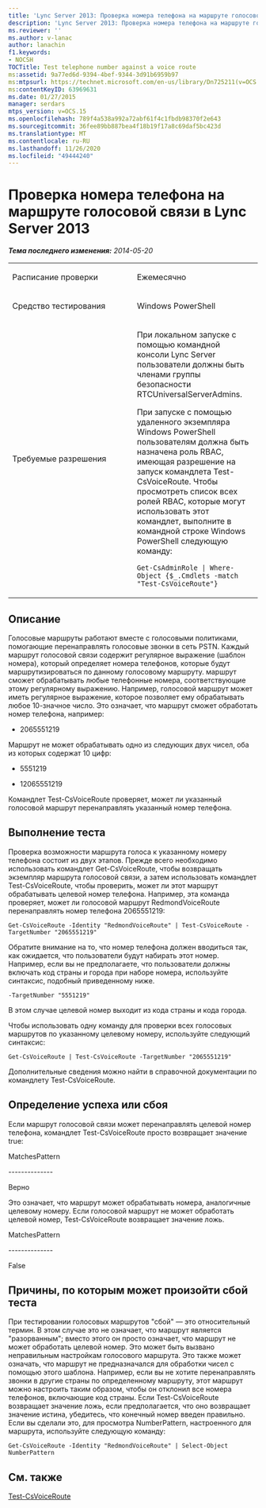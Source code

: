 ```yaml
---
title: 'Lync Server 2013: Проверка номера телефона на маршруте голосовой связи'
description: 'Lync Server 2013: Проверка номера телефона на маршруте голосовой связи.'
ms.reviewer: ''
ms.author: v-lanac
author: lanachin
f1.keywords:
- NOCSH
TOCTitle: Test telephone number against a voice route
ms:assetid: 9a77ed6d-9394-4bef-9344-3d91b6959b97
ms:mtpsurl: https://technet.microsoft.com/en-us/library/Dn725211(v=OCS.15)
ms:contentKeyID: 63969631
ms.date: 01/27/2015
manager: serdars
mtps_version: v=OCS.15
ms.openlocfilehash: 789f4a538a992a72abf61f4c1fbdb98370f2e643
ms.sourcegitcommit: 36fee89bb887bea4f18b19f17a8c69daf5bc423d
ms.translationtype: MT
ms.contentlocale: ru-RU
ms.lasthandoff: 11/26/2020
ms.locfileid: "49444240"
---
```

# <a name="test-telephone-number-against-a-voice-route-in-lync-server-2013"></a>Проверка номера телефона на маршруте голосовой связи в Lync Server 2013

<div data-xmlns="http://www.w3.org/1999/xhtml">

<div class="topic" data-xmlns="http://www.w3.org/1999/xhtml" data-msxsl="urn:schemas-microsoft-com:xslt" data-cs="https://msdn.microsoft.com/">

<div data-asp="https://msdn2.microsoft.com/asp">



</div>

<div id="mainSection">

<div id="mainBody">

<span> </span>

_**Тема последнего изменения:** 2014-05-20_


<table>
<colgroup>
<col style="width: 50%" />
<col style="width: 50%" />
</colgroup>
<tbody>
<tr class="odd">
<td><p>Расписание проверки</p></td>
<td><p>Ежемесячно</p></td>
</tr>
<tr class="even">
<td><p>Средство тестирования</p></td>
<td><p>Windows PowerShell</p></td>
</tr>
<tr class="odd">
<td><p>Требуемые разрешения</p></td>
<td><p>При локальном запуске с помощью командной консоли Lync Server пользователи должны быть членами группы безопасности RTCUniversalServerAdmins.</p>
<p>При запуске с помощью удаленного экземпляра Windows PowerShell пользователям должна быть назначена роль RBAC, имеющая разрешение на запуск командлета Test-CsVoiceRoute. Чтобы просмотреть список всех ролей RBAC, которые могут использовать этот командлет, выполните в командной строке Windows PowerShell следующую команду:</p>
<p><code>Get-CsAdminRole | Where-Object {$_.Cmdlets -match &quot;Test-CsVoiceRoute&quot;}</code></p></td>
</tr>
</tbody>
</table>


<div>

## <a name="description"></a>Описание

Голосовые маршруты работают вместе с голосовыми политиками, помогающие перенаправлять голосовые звонки в сеть PSTN. Каждый маршрут голосовой связи содержит регулярное выражение (шаблон номера), который определяет номера телефонов, которые будут маршрутизироваться по данному голосовому маршруту. маршрут сможет обрабатывать любые телефонные номера, соответствующие этому регулярному выражению. Например, голосовой маршрут может иметь регулярное выражение, которое позволяет ему обрабатывать любое 10-значное число. Это означает, что маршрут сможет обработать номер телефона, например:

  - 2065551219

Маршрут не может обрабатывать одно из следующих двух чисел, оба из которых содержат 10 цифр:

  - 5551219

  - 12065551219

Командлет Test-CsVoiceRoute проверяет, может ли указанный голосовой маршрут перенаправлять указанный номер телефона.

</div>

<div>

## <a name="running-the-test"></a>Выполнение теста

Проверка возможности маршрута голоса к указанному номеру телефона состоит из двух этапов. Прежде всего необходимо использовать командлет Get-CsVoiceRoute, чтобы возвращать экземпляр маршрута голосовой связи, а затем использовать командлет Test-CsVoiceRoute, чтобы проверить, может ли этот маршрут обрабатывать целевой номер телефона. Например, эта команда проверяет, может ли голосовой маршрут RedmondVoiceRoute перенаправлять номер телефона 2065551219:

`Get-CsVoiceRoute -Identity "RedmondVoiceRoute" | Test-CsVoiceRoute -TargetNumber "2065551219"`

Обратите внимание на то, что номер телефона должен вводиться так, как ожидается, что пользователи будут набирать этот номер. Например, если вы не предполагаете, что пользователи должны включать код страны и города при наборе номера, используйте синтаксис, подобный приведенному ниже.

`-TargetNumber "5551219"`

В этом случае целевой номер выходит из кода страны и кода города.

Чтобы использовать одну команду для проверки всех голосовых маршрутов по указанному целевому номеру, используйте следующий синтаксис:

`Get-CsVoiceRoute | Test-CsVoiceRoute -TargetNumber "2065551219"`

Дополнительные сведения можно найти в справочной документации по командлету Test-CsVoiceRoute.

</div>

<div>

## <a name="determining-success-or-failure"></a>Определение успеха или сбоя

Если маршрут голосовой связи может перенаправлять целевой номер телефона, командлет Test-CsVoiceRoute просто возвращает значение true:

MatchesPattern

\--------------

Верно

Это означает, что маршрут может обрабатывать номера, аналогичные целевому номеру. Если голосовой маршрут не может обработать целевой номер, Test-CsVoiceRoute возвращает значение ложь.

MatchesPattern

\--------------

False

</div>

<div>

## <a name="reasons-why-the-test-might-have-failed"></a>Причины, по которым может произойти сбой теста

При тестировании голосовых маршрутов "сбой" — это относительный термин. В этом случае это не означает, что маршрут является "разорванным"; вместо этого он просто означает, что маршрут не может обработать целевой номер. Это может быть вызвано неправильным настройкам голосового маршрута. Это также может означать, что маршрут не предназначался для обработки чисел с помощью этого шаблона. Например, если вы не хотите перенаправлять звонки в другие страны по определенному маршруту, этот маршрут можно настроить таким образом, чтобы он отклонил все номера телефонов, включающие код страны. Если Test-CsVoiceRoute возвращает значение ложь, если предполагается, что оно возвращает значение истина, убедитесь, что конечный номер введен правильно. Если вы сделали это, для просмотра NumberPattern, настроенного для маршрута, используйте следующую команду:

`Get-CsVoiceRoute -Identity "RedmondVoiceRoute" | Select-Object NumberPattern`

</div>

<div>

## <a name="see-also"></a>См. также


[Test-CsVoiceRoute](https://docs.microsoft.com/powershell/module/skype/Test-CsVoiceRoute)  
  

</div>

</div>

<span> </span>

</div>

</div>

</div>

